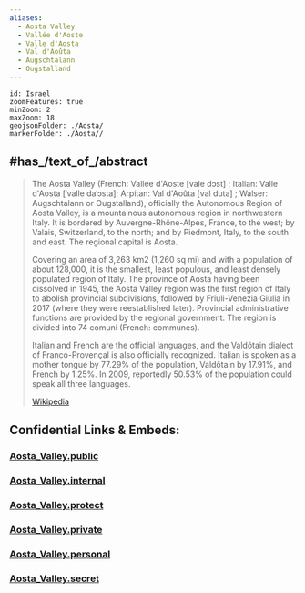 ```yaml
---
aliases:
  - Aosta Valley
  - Vallée d'Aoste
  - Valle d'Aosta
  - Val d'Aoûta
  - Augschtalann
  - Ougstalland
---
```


```leaflet
id: Israel
zoomFeatures: true 
minZoom: 2 
maxZoom: 18
geojsonFolder: ./Aosta/
markerFolder: ./Aosta//
```



## #has_/text_of_/abstract  


> The Aosta Valley (French: Vallée d'Aoste [vale dɔst] ; Italian: Valle d'Aosta [ˈvalle daˈɔsta]; Arpitan: Val d'Aoûta [val duta] ; Walser: Augschtalann or Ougstalland), 
> officially the Autonomous Region of Aosta Valley, 
> is a mountainous autonomous region in northwestern Italy. 
> It is bordered by Auvergne-Rhône-Alpes, France, to the west; 
> by Valais, Switzerland, to the north; 
> and by Piedmont, Italy, to the south and east. 
> The regional capital is Aosta.
>
> Covering an area of 3,263 km2 (1,260 sq mi) and with a population of about 128,000, 
> it is the smallest, least populous, and least densely populated region of Italy. 
> The province of Aosta having been dissolved in 1945, 
> the Aosta Valley region was the first region of Italy to abolish provincial subdivisions, 
> followed by Friuli-Venezia Giulia in 2017 (where they were reestablished later). 
> Provincial administrative functions are provided by the regional government. 
> The region is divided into 74 comuni (French: communes).
>
> Italian and French are the official languages, 
> and the Valdôtain dialect of Franco-Provençal is also officially recognized. 
> Italian is spoken as a mother tongue by 77.29% of the population, 
> Valdôtain by 17.91%, and French by 1.25%. 
> In 2009, reportedly 50.53% of the population could speak all three languages.
>
> [Wikipedia](https://en.wikipedia.org/wiki/Aosta%20Valley) 





## Confidential Links & Embeds: 

### [Aosta_Valley.public](/_public/\Earth\Continent\Europe\Europe~South\Italy\regions~ItalyAosta_Valley.public.md) 

### [Aosta_Valley.internal](/_internal/\Earth\Continent\Europe\Europe~South\Italy\regions~ItalyAosta_Valley.internal.md) 

### [Aosta_Valley.protect](/_protect/\Earth\Continent\Europe\Europe~South\Italy\regions~ItalyAosta_Valley.protect.md) 

### [Aosta_Valley.private](/_private/\Earth\Continent\Europe\Europe~South\Italy\regions~ItalyAosta_Valley.private.md) 

### [Aosta_Valley.personal](/_personal/\Earth\Continent\Europe\Europe~South\Italy\regions~ItalyAosta_Valley.personal.md) 

### [Aosta_Valley.secret](/_secret/\Earth\Continent\Europe\Europe~South\Italy\regions~ItalyAosta_Valley.secret.md)

